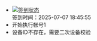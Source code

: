 - [![签到状态](https://github.com/womade/Cloud189-Actions/actions/workflows/main.yml/badge.svg?branch=main)](https://github.com/womade/Cloud189-Actions/actions/workflows/main.yml) <br> 签到时间：2025-07-07 18:45:55
- 开始执行帐号1
- 设备ID不存在，需要二次设备校验
